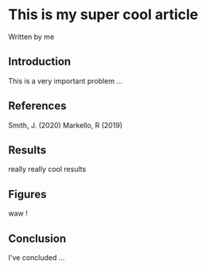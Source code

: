 
# This is my super cool article
Written by me

## Introduction

This is a very important problem ...

## References

Smith, J. (2020)
Markello, R (2019)

## Results

really really cool results

## Figures 

waw !

## Conclusion

I've concluded ...
